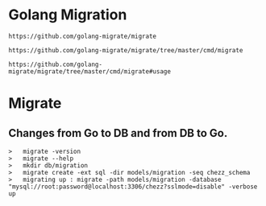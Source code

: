 # Golang Migration
```
https://github.com/golang-migrate/migrate

https://github.com/golang-migrate/migrate/tree/master/cmd/migrate

https://github.com/golang-migrate/migrate/tree/master/cmd/migrate#usage
```

#   Migrate
## Changes from Go to DB and from DB to Go.
```
>   migrate -version
>   migrate --help
>   mkdir db/migration
>   migrate create -ext sql -dir models/migration -seq chezz_schema
>   migrating up : migrate -path models/migration -database "mysql://root:password@localhost:3306/chezz?sslmode=disable" -verbose up

```
